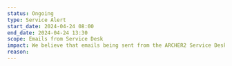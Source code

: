 ```yaml
---
status: Ongoing
type: Service Alert
start_date: 2024-04-24 08:00 
end_date: 2024-04-24 13:30 
scope: Emails from Service Desk
impact: We believe that emails being sent from the ARCHER2 Service Desk are being delayed downstream, causing them not to be received promptly.  We are working to resolve.
reason: 
---
```

